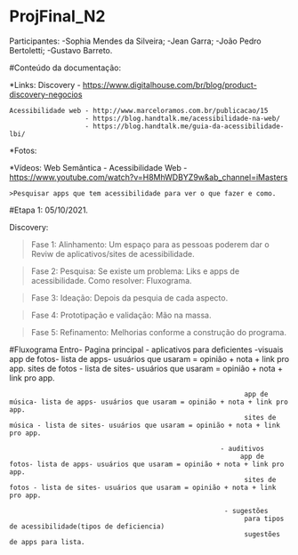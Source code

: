 # ProjFinal_N2

Participantes: 
-Sophia Mendes da Silveira;
-Jean Garra;
-João Pedro Bertoletti;
-Gustavo Barreto.

#Conteúdo da documentação:

  *Links:
    Discovery - https://www.digitalhouse.com/br/blog/product-discovery-negocios
    
    Acessibilidade web - http://www.marceloramos.com.br/publicacao/15
                       - https://blog.handtalk.me/acessibilidade-na-web/
                       - https://blog.handtalk.me/guia-da-acessibilidade-lbi/
    
  *Fotos:
  
  *Vídeos:
    Web Semântica - Acessibilidade Web - https://www.youtube.com/watch?v=H8MhWDBYZ9w&ab_channel=iMasters
    
    >Pesquisar apps que tem acessibilidade para ver o que fazer e como.

#Etapa 1: 05/10/2021.

  Discovery:
  >Fase 1: Alinhamento: Um espaço para as pessoas poderem dar o Reviw de aplicativos/sites de acessibilidade.
  
  >Fase 2: Pesquisa: Se existe um problema: Liks e apps de acessibilidade.
                     Como resolver: Fluxograma.
                    
  >Fase 3: Ideação: Depois da pesquia de cada aspecto.
  
  >Fase 4: Prototipação e validação: Mão na massa.
  
  >Fase 5: Refinamento: Melhorias conforme a construção do programa.
  
  
  #Fluxograma
   Entro- Pagina principal - aplicativos para deficientes 
                                                          -visuais
                                                               app de fotos- lista de apps- usuários que usaram = opinião + nota + link pro app.
                                                               sites de fotos - lista de sites- usuários que usaram = opinião + nota + link pro app.
                                                               
                                                               app de música- lista de apps- usuários que usaram = opinião + nota + link pro app.
                                                               sites de música - lista de sites- usuários que usaram = opinião + nota + link pro app.
                                                         
                                                         - auditivos
                                                              app de fotos- lista de apps- usuários que usaram = opinião + nota + link pro app.
                                                               sites de fotos - lista de sites- usuários que usaram = opinião + nota + link pro app.
                                                               
                                                          - sugestões
                                                               para tipos de acessibilidade(tipos de deficiencia)
                                                               sugestões de apps para lista.
